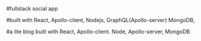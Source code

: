 #fullstack social app

#built with React, Apollo-client, Nodejs, GraphQL(Apollo-server) MongoDB, 

#a lite blog built with React, Apollo-client. Node, Apollo-server, MongoDB